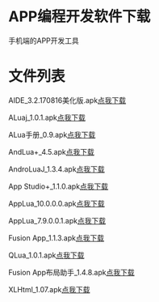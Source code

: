 # APP编程开发软件下载

手机端的APP开发工具


# 文件列表

AIDE_3.2.170816美化版.apk[点我下载](/app/AIDE_3.2.170816.apk)

ALuaj_1.0.1.apk[点我下载](/app/ALuaj_1.0.1.apk) 

ALua手册_0.9.apk[点我下载](/app/ALua手册_0.9.apk)

AndLua+_4.5.apk[点我下载](/app/AndLua+_4.5.apk) 

AndroLuaJ_1.3.4.apk[点我下载](/app/AndroLuaJ_1.3.4.apk) 

App Studio+_1.1.0.apk[点我下载](/app/AppStudio+_1.1.0.apk)

AppLua_10.0.0.0.apk[点我下载](/app/AppLua_10.0.0.0.apk) 

AppLua_7.9.0.0.1.apk[点我下载](/app/AppLua_7.9.0.0.1.apk) 

Fusion App_1.1.3.apk[点我下载](/app/FusionApp_1.1.3.apk)

QLua_1.0.1.apk[点我下载](/app/QLua_1.0.1.apk)

Fusion App布局助手_1.4.8.apk[点我下载](/app/FusionApp布局助手_1.4.8.apk.apk)

XLHtml_1.07.apk[点我下载](/app/XLHtml_1.07.apk)








